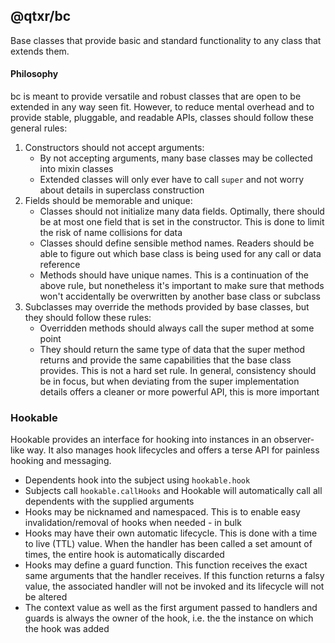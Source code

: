 ## @qtxr/bc

Base classes that provide basic and standard functionality to any class that extends them.

#### Philosophy
bc is meant to provide versatile and robust classes that are open to be extended in any way seen fit. However, to reduce mental overhead and to provide stable, pluggable, and readable APIs, classes should follow these general rules:

1. Constructors should not accept arguments:
   * By not accepting arguments, many base classes may be collected into mixin classes
   * Extended classes will only ever have to call `super` and not worry about details in superclass construction
2. Fields should be memorable and unique:
	* Classes should not initialize many data fields. Optimally, there should be at most one field that is set in the constructor. This is done to limit the risk of name collisions for data
	* Classes should define sensible method names. Readers should be able to figure out which base class is being used for any call or data reference
	* Methods should have unique names. This is a continuation of the above rule, but nonetheless it's important to make sure that methods won't accidentally be overwritten by another base class or subclass
3. Subclasses may override the methods provided by base classes, but they should follow these rules:
   * Overridden methods should always call the super method at some point
   * They should return the same type of data that the super method returns and provide the same capabilities that the base class provides. This is not a hard set rule. In general, consistency should be in focus, but when deviating from the super implementation details offers a cleaner or more powerful API, this is more important

### Hookable
Hookable provides an interface for hooking into instances in an observer-like way. It also manages hook lifecycles and offers a terse API for painless hooking and messaging.

* Dependents hook into the subject using `hookable.hook`
* Subjects call `hookable.callHooks` and Hookable will automatically call all dependents with the supplied arguments
* Hooks may be nicknamed and namespaced. This is to enable easy invalidation/removal of hooks when needed - in bulk
* Hooks may have their own automatic lifecycle. This is done with a time to live (TTL) value. When the handler has been called a set amount of times, the entire hook is automatically discarded
* Hooks may define a guard function. This function receives the exact same arguments that the handler receives. If this function returns a falsy value, the associated handler will not be invoked and its lifecycle will not be altered
* The context value as well as the first argument passed to handlers and guards is always the owner of the hook, i.e. the the instance on which the hook was added
